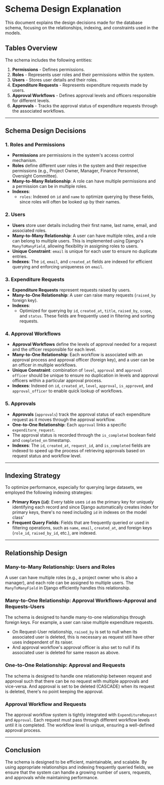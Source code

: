 # Schema Design Explanation

This document explains the design decisions made for the database schema, focusing on the relationships, indexing, and constraints used in the models.

## Tables Overview

The schema includes the following entities:
1. **Permissions** - Defines permissions.
2. **Roles** - Represents user roles and their permissions within the system.
3. **Users** - Stores user details and their roles.
4. **Expenditure Requests** - Represents expenditure requests made by users.
5. **Approval Workflows** - Defines approval levels and officers responsible for different levels.
6. **Approvals** - Tracks the approval status of expenditure requests through the associated workflows.

---

## Schema Design Decisions

### 1. **Roles and Permissions**
- **Permissions** are permissions in the system's access control mechanism.
- **Roles** define different user roles in the system and their respective permissions (e.g., Project Owner, Manager, Finance Personnel, Oversight Committee).
- **Many-to-Many Relationship**: A role can have multiple permissions and a permission can be in multiple roles.
- **Indexes**:
  - `roles`: Indexed on `id` and `name` to optimize querying by these fields, since roles will often be looked up by their names.

### 2. **Users**
- **Users** store user details including their first name, last name, email, and associated roles.
- **Many-to-Many Relationship**: A user can have multiple roles, and a role can belong to multiple users. This is implemented using Django's `ManyToManyField`, allowing flexibility in assigning roles to users.
- **Unique Constraint**: `email` is unique for each user to ensure no duplicate entries.
- **Indexes**: The `id`, `email`, and `created_at` fields are indexed for efficient querying and enforcing uniqueness on `email`.

### 3. **Expenditure Requests**
- **Expenditure Requests** represent requests raised by users.
- **Many-to-One Relationship**: A user can raise many requests (`raised_by` foreign key).
- **Indexes**:
  - Optimized for querying by `id`, `created_at`, `title`, `raised_by`, `scope`, and `status`. These fields are frequently used in filtering and sorting requests.

### 4. **Approval Workflows**
- **Approval Workflows** define the levels of approval needed for a request and the officer responsible for each level.
- **Many-to-One Relationship**: Each workflow is associated with an approval process and approval officer (foreign key), and a user can be an officer in multiple workflows.
- **Unique Constraint**: combination of `level`, `approval` and `approval officer`  should be unique to ensure no duplication in levels and approval officers within a particular approval process.
- **Indexes**: Indexed on `id`, `created_at`, `level`, `approval`, `is_approved`, and `approval_officer` to enable quick lookup of workflows.

### 5. **Approvals**
- **Approvals** (`approvals`) track the approval status of each expenditure request as it moves through the approval workflow.
- **One-to-One Relationship**: Each `approval` links a specific `expenditure_request`.
- The approval status is recorded through the `is_completed` boolean field and `completed_on` timestamp.
- **Indexes**: The `id`, `created_at`, `request_id`, and `is_completed` fields are indexed to speed up the process of retrieving approvals based on request status and workflow level.

---

## Indexing Strategy

To optimize performance, especially for querying large datasets, we employed the following indexing strategies:
- **Primary Keys (`id`)**: Every table uses `id` as the primary key for uniquely identifying each record and since Django automatically creates index for primary keys, there's no need including `id` in indexes on the model class'
- **Frequent Query Fields**: Fields that are frequently queried or used in filtering operations, such as `name`, `email`, `created_at`, and foreign keys (`role_id`, `raised_by_id`, etc.), are indexed.

---

## Relationship Design

### Many-to-Many Relationship: Users and Roles
A user can have multiple roles (e.g., a project owner who is also a manager), and each role can be assigned to multiple users. The `ManyToManyField` in Django efficiently handles this relationship.

### Many-to-One Relationship: Approval Workflows-Approval and Requests-Users
The schema is designed to handle many-to-one relationships through foreign keys. For example, a user can raise multiple expenditure requests.
- On Request-User relationship, `raised_by` is set to null when its associated user is deleted, this is necessary as request still have other uses independent of its raiser.
- And approval workflow's approval officer is also set to null if its associated user is deleted for same reason as above.

### One-to-One Relationship: Approval and Requests
The schema is designed to handle one relationship between request and approval such that there can be no request with multiple approvals and vice-versa.
And approval is set to be deleted (CASCADE) when its request is deleted, there's no point keeping the approval.

### Approval Workflow and Requests
The approval workflow system is tightly integrated with `ExpenditureRequest` and `Approval`. Each request must pass through different workflow levels until it is completed. The workflow level is unique, ensuring a well-defined approval process.


---

## Conclusion

The schema is designed to be efficient, maintainable, and scalable. By using appropriate relationships and indexing frequently queried fields, we ensure that the system can handle a growing number of users, requests, and approvals while maintaining performance.
